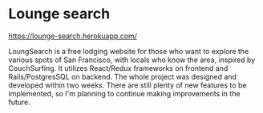 # Lounge search

https://lounge-search.herokuapp.com/

LoungSearch is a free lodging website for those who want to explore the various spots of San Francisco, 
with locals who know the area, inspired by CouchSurfing. 
It utilizes React/Redux frameworks on frontend and Rails/PostgresSQL on backend.
The whole project was designed and developed within two weeks.
There are still plenty of new features to be implemented, so I'm planning to continue making improvements in the future.
